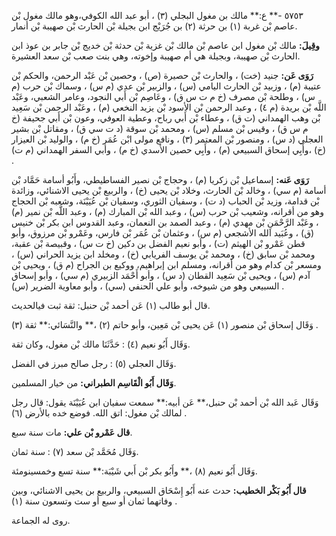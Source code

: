 ٥٧٥٣ -** ع:** مالك بن مغول البجلي (٣) ، أبو عبد الله الكوفي،وهو مالك مغول بْن عاصم بْن غربة (١) بن حرثة (٢) بن جُرَيْج ابن بجيلة بْن الحارث بْن صهيبة بْن أنمار.

**وقِيلَ:** مالك بْن مغول ابن عاصم بْن مالك بْن غزية بْن حدثة بْن خديج بْن جابر بن عوذ ابن الحارث بْن صهيبة، وبجيلة هي أم صهيبة وإخوته، وهي بنت صعب بْن سعد العشيرة.

**رَوَى عَن:** جنيد (خت) ، والحارث بْن حصيرة (ص) ، وحصين بْن عَبْد الرحمن، والحكم بْن عتيبة (م) ، وزبيد بْن الحارث اليامي (س) ، والزبير بْن عدي (م س) ، وسماك بْن حرب (م س) ، وطلحة بْن مصرف (خ م ت س ق) ، وعَاصِم بْن أَبي النجود، وعامر الشعبي، وعَبْد اللَّه بْن بريدة (م ٤) ، وعبد الرحمن بْن الأسود بْن يزيد النخعي (م) ، وعَبْد الرحمن بْن سَعِيد بْن وهب الهمداني (ت ق) ، وعطاء بْن أَبي رباح، وعطية العوفي، وعون بْن أَبي جحيفة (خ م س ق) ، وقيس بْن مسلم (س) ، ومحمد بْن سوقة (د ت سي ق) ، ومقاتل بْن بشير العجلي (د س) ، ومنصور بْن المعتمر (٣) ، ونافع مولى ابْن عُمَر (خ م) ، والوليد بْن العيزار (خ) ،وأَبِي إسحاق السبيعي (م) ، وأَبِي حصين الأسدي (خ م) ، وأبي السفر الهمداني (م ت) .

**رَوَى عَنه:** إسماعيل بْن زكريا (م) ، وحجاج بْن نصير الفساطيطي، وأَبُو أسامة حَمَّاد بْن أسامة (م سي) ، وخالد بْن الحارث، وخلاد بْن يحيى (خ) ، والربيع بْن يحيى الاشنائي، وزائدة بْن قدامة، وزيد بْن الحباب (د ت) ، وسفيان الثوري، وسفيان بْن عُيَيْنَة، وشعبه بْن الحجاج وهو من أقرانه، وشعيب بْن حرب (س) ، وعبد الله بْن المبارك (م) ، وعبد اللَّه بْن نمير (م) ، وعَبْد الرَّحْمَنِ بْن مهدي (م) ، وعبد الصمد بن النعمان، وعبد القدوس ابن بكر بْن خنيس (ق) ، وعُبَيد الله الأشجعي (م س) ، وعثمان بْن عُمَر بْن فارس، وعَمْرو بْن مرزوق، وأبو قطن عَمْرو بْن الهيثم (ت) ، وأبو نعيم الفضل بن دكين (خ ت س) ، وقبيصة بْن عقبة، ومحمد بْن سابق (خ) ، ومحمد بْن يوسف الفريابي (خ) ، ومخلد ابن يزيد الحراني (س) ، ومسعر بْن كدام وهو من أقرانه، ومسلم ابن إبراهيم، ووكيع بن الجراح (م ق) ، ويحيى بْن آدم (س) ، ويحيى بْن سَعِيد القطان (د س) ، وأبو أَحْمَد الزبيري (م سي) ، وأبو إسحاق السبيعي وهو من شيوخه، وأبو علي الحنفي (سي) ، وأبو معاوية الضرير (س) .

قال أبو طالب (١) عَن أحمد بْن حنبل: ثقة ثبت فيالحديث.

وَقَال إسحاق بْن منصور (١) عَن يحيى بْن مَعِين، وأبو حاتم (٢) ،** والنَّسَائي:** ثقة (٣) .

وَقَال أَبُو نعيم (٤) : حَدَّثَنَا مالك بْن مغول، وكان ثقة.

وَقَال العجلي (٥) : رجل صالح مبرز في الفضل.

**وَقَال أَبُو الْقَاسِم الطبراني:** من خيار المسلمين.

وَقَال عَبد الله بْن أحمد بْن حنبل،** عَن أبيه:** سمعت سفيان ابن عُيَيْنَة يقول: قال رجل لمالك بْن مغول: اتق الله. فوضع خده بالأرض (٦) .

**قال عَمْرو بْن علي:** مات سنة سبع.

وَقَال مُحَمَّد بْن سعد (٧) : سنة ثمان.

وَقَال أَبُو نعيم (٨) ،** وأَبُو بكر بْن أَبي شَيْبَة:** سنة تسع وخمسينومئة.

**قال أَبُو بَكْر الخطيب:** حدث عنه أَبُو إِسْحَاق السبيعي، والربيع بن يحيى الاشنائي، وبين وفاتهما ثمان أو سبع أو ست وتسعون سنة (١) .

روى له الجماعة.